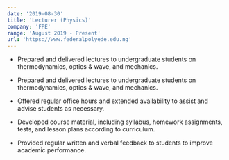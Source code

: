 ```yaml
---
date: '2019-08-30'
title: 'Lecturer (Physics)'
company: 'FPE'
range: 'August 2019 - Present'
url: 'https://www.federalpolyede.edu.ng'
---
```


- Prepared and delivered lectures to undergraduate students on thermodynamics, optics & wave, and mechanics.

- Prepared and delivered lectures to undergraduate students on thermodynamics, optics & wave, and mechanics.

- Offered regular office hours and extended availability to assist and advise students as necessary.

- Developed course material, including syllabus, homework assignments, tests, and lesson plans according to curriculum.

- Provided regular written and verbal feedback to students to improve academic performance.
